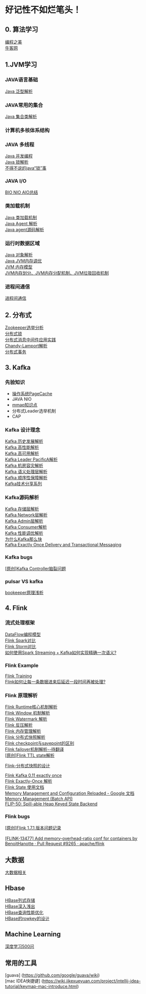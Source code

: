 # 好记性不如烂笔头！


## 0. 算法学习
[编程之美](https://github.com/yyb345/notes/tree/master/documents) <br>
[牛客网]() <br>

## 1.JVM学习
### JAVA语言基础
 [Java 泛型解析](https://www.zhihu.com/question/20400700)  <br>

### JAVA常用的集合
 [Java 集合类解析](https://www.cnblogs.com/yueshutong/p/9696216.html) <br> 

### 计算机多核体系结构

### JAVA 多线程
 [Java 并发编程](https://www.cnblogs.com/wxd0108/p/5479442.html)  <br> 
 [Java 锁解析](https://tech.meituan.com/2018/11/15/java-lock.html) <br> 
 [不得不说的java“锁”事](https://tech.meituan.com/2018/11/15/java-lock.html) <br>

### JAVA I/O
[BIO NIO AIO总结](https://github.com/Snailclimb/JavaGuide/blob/master/docs/java/BIO-NIO-AIO.md) <br>
 

### 类加载机制
  [Java 类加载机制](https://juejin.im/post/5a810b0e5188257a5c606a85) <br>
  [Java Agent 解析](https://www.javazhiyin.com/27630.html)  <br>
  [Java agent源码解析](https://www.infoq.cn/article/javaagent-illustrated) <br>
### 运行时数据区域
 [Java  对象解析](https://blog.csdn.net/smileiam/article/details/80364641) <br>
 [Java JVM内存调优](https://zhanjindong.com/2016/03/02/jvm-memory-tunning-notes) <br>
 [JVM 内存模型](https://juejin.im/post/5ad5c0216fb9a028e014fb63) <br> 
 [JVM内存划分、JVM内存分配机制、JVM垃圾回收机制](https://blog.csdn.net/CSDN_Terence/article/details/77771429) <br>

   
### 进程间通信  

[进程间通信](java/进程间通信.md)

  
  
     
## 2. 分布式

   [Zookeeper选举分析](https://www.cnblogs.com/longxok/p/8951867.html)  <br>
   [分布式锁 ](https://juejin.im/post/5bbb0d8df265da0abd3533a5)  <br>
   [分布式消息中间件应用实践](https://www.ibm.com/developerworks/cn/opensource/os-cn-kafka-distributed/index.html) <br>
   [Chandy-Lamport解析](https://yq.aliyun.com/articles/688764) <br>
   [分布式事务]() <br>
       
        

## 3. Kafka
### 先验知识
* [操作系统PageCache](https://www.ibm.com/developerworks/cn/linux/l-cache/index.html)
* JAVA NIO
* [mmap知识点](https://linux-kernel-labs.github.io/master/labs/memory_mapping.html)
* 分布式Leader选举机制
* CAP

   
### Kafka 设计理念
  [Kafka 历史发展解析](https://www.infoq.cn/article/MLMyoWNxqs*MzQX7lvzO) <br>
  [Kafka 高性能解析](http://www.jasongj.com/kafka/high_throughput/) <br>
  [Kafka 高可用解析](https://www.infoq.cn/article/kafka-analysis-part-3) <br>
  [Kafka Leader PacificA解析](http://www.thinkingyu.com/articles/PacificA/) <br>
  [Kafka 机房容灾解析](https://mp.weixin.qq.com/s?__biz=MzU1NDA4NjU2MA==&mid=2247494329&idx=3&sn=68253c54f0e034c465a7517bb1c7605e&chksm=fbea5376cc9dda607632db6441d742f92e3c5e1ed123587a6a02c0ff593e9d647cd6ff042aa5&scene=27#wechat_redirect) <br>
  [Kafka 语义处理层解析](https://hevodata.com/blog/kafka-exactly-once/) <br>
  [Kafka 顺序性保障解析](https://medium.com/@felipedutratine/kafka-ordering-guarantees-99320db8f87f) <br>
  [Kafka技术分享系列 ](http://blog.csdn.net/lizhitao/article/details/39499283) <br>
### Kafka源码解析
  [Kafka 存储层解析](https://tech.meituan.com/2015/01/13/kafka-fs-design-theory.html) <br>
  [Kafka Network层解析 ](https://juejin.im/post/5c19c787f265da613c09be5c) <br>
  [Kafka Admin层解析](http://matt33.com/2017/07/21/kafka-topic-create/) <br>
  [Kafka Consumer解析](http://zqhxuyuan.github.io/2016/01/19/2016-01-19-Kafka-Consumer-scala/#ZookeeperConsumerConnector) <br>
  [Kafka 性能调优解析](https://community.hortonworks.com/questions/73895/any-experience-based-tips-to-optimize-kafka-broker.html) <br>
  [为什么Kafka那么快](https://manbuyun.github.io/2017/01/13/%E4%B8%BA%E4%BB%80%E4%B9%88Kafka%E9%82%A3%E4%B9%88%E5%BF%AB/) <br>
  [Kafka Exactly Once Delivery and Transactional Messaging ](https://cwiki.apache.org/confluence/display/KAFKA/KIP-98+-+Exactly+Once+Delivery+and+Transactional+Messaging#KIP-98-ExactlyOnceDeliveryandTransactionalMessaging-DataFlow) <br>
### Kafka bugs
  [\[原创\]Kafka Controller脑裂问题](https://zhuanlan.zhihu.com/p/75524641) <br>     
 
### pulsar VS kafka
[bookeeper原理浅析](http://matt33.com/2019/01/28/bk-store-realize/#一致性模型) <br>        

## 4. Flink

### 流式处理框架  
  [DataFlow编程模型](https://www.jianshu.com/p/0faa1c1caa47) <br>
  [Flink Spark对比](https://www.infoq.cn/article/spark-vs-flink) <br>
  [Flink Storm对比](https://tech.meituan.com/2017/11/17/flink-benchmark.html) <br>
  [如何使用Spark Streaming + Kafka如何实现精确一次语义?](https://www.zhihu.com/question/334249637/answer/744493120) <br>
  
### Flink Example 
  [Flink Training](https://training.ververica.com/) <br> 
  [Flink如何让每一条数据进来后延迟一段时间再被处理?](https://www.zhihu.com/question/332577514/answer/840181621)  <br>

### Flink 原理解析 
  [Flink Runtime核心机制解析](https://www.infoq.cn/article/RWTM9o0SHHV3Xr8o8giT)   <br>
  [Flink Window 机制解析](http://wuchong.me/blog/2016/05/25/flink-internals-window-mechanism/#comments) <br>
  [Flink Watermark 解析](https://blog.csdn.net/lmalds/article/details/52704170) <br>
  [Flink 反压解析 ](http://wuchong.me/blog/2016/04/26/flink-internals-how-to-handle-backpressure/) <br>
  [Flink 内存管理解析](http://wuchong.me/blog/2016/04/29/flink-internals-memory-manage/) <br>
  [Flink 分布式快照解析](http://xargin.com/distributed-snapshot-in-stream-sys/) <br>
  [Flink checkpoint与savepoint的区别](https://www.whitewood.me/2018/09/06/Flink-Checkpoint-Savepoint-%E5%B7%AE%E5%BC%82/) <br>
  [Flink failover机制解析--待翻译](https://cwiki.apache.org/confluence/display/FLINK/FLIP-1+%3A+Fine+Grained+Recovery+from+Task+Failures) <br>
  [\[原创\]Flink TTL state解析](https://github.com/yyb345/index/blob/master/flink/ttl_state.md) <br>
  
  
  [Flink-分布式快照的设计](http://chenyuzhao.me/2018/01/29/Flink-%E5%88%86%E5%B8%83%E5%BC%8F%E5%BF%AB%E7%85%A7%E7%9A%84%E8%AE%BE%E8%AE%A1-%E6%B5%81%E7%A8%8B/) <br>
 
  [Flink  Kafka 0.11 exactly once](https://www.cnblogs.com/huxi2b/p/8459342.html) <br>
  [Flink Exactly-Once 解析](http://www.whitewood.me/2018/10/16/Flink-Exactly-Once-%E6%8A%95%E9%80%92%E5%AE%9E%E7%8E%B0%E6%B5%85%E6%9E%90/) <br>
  [Flink State 使用文档](https://ci.apache.org/projects/flink/flink-docs-master/dev/stream/state/state.html) <br>
   [Memory Management and Configuration Reloaded - Google 文档](https://docs.google.com/document/d/1o4KvyyXsQMGUastfPin3ZWeUXWsJgoL7piqp1fFYJvA/edit#heading=h.ie6fcly7mrci) <br>
   [Memory Management (Batch API) ](https://cwiki.apache.org/confluence/pages/viewpage.action?pageId=53741525) <br>
  [FLIP-50: Spill-able Heap Keyed State Backend](https://cwiki.apache.org/confluence/display/FLINK/FLIP-50%3A+Spill-able+Heap+Keyed+State+Backend) <br>
### Flink bugs
[\[原创\]Flink 1.7.1 版本问题记录](https://zhuanlan.zhihu.com/p/80236965)  <br>  
[\[FLINK-13477\] Add memory-overhead-ratio conf for containers by BenoitHanotte · Pull Request #9265 · apache/flink](https://github.com/apache/flink/pull/9265) <br>

  
    
        
## 大数据

[大数据相关](https://www.nowcoder.com/discuss/148752)  <br>
        

## Hbase

 [HBase列式存储](https://www.zhihu.com/question/29380943) <br>
 [HBase深入浅出](https://juejin.im/post/5c666cc4f265da2da53eb714#heading-2)<br> 
  [HBase查询性能优化](https://www.ibm.com/developerworks/cn/java/j-lo-HBase/index.html) <br>
  [HBase的rowkey的设计](https://www.cnblogs.com/yuguoshuo/p/6265649.html) <br>

    
        

## Machine Learning
       
  [深度学习500问](https://github.com/scutan90/DeepLearning-500-questions) <br>
  
## 常用的工具
[guava] (https://github.com/google/guava/wiki) <br>
 [mac IDEA快捷键] (https://wiki.jikexueyuan.com/project/intellij-idea-tutorial/keymap-mac-introduce.html) <br>

       
